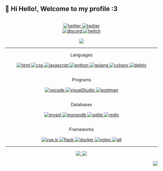 ## 👋 Hi Hello!, Welcome to my profile :3
<p align="center">
  </br>
  <a href="https://twitter.com/n2r1na">
    <img src="https://img.shields.io/badge/Twitter-@n2r1na-00acee?style=for-the-badge&logo=twitter" alt="twitter"/>
  </a>
  <a href="https://instagram.com/dukjin_03">
    <img src="https://img.shields.io/badge/Instagram-@dukjin__03-E4405F?style=for-the-badge&logo=instagram&logoColor=white" alt="twitter"/>
  </a>
  </br>
  <a href="https://discordapp.com/users/637921223312932895">
    <img src="https://img.shields.io/badge/Discord-ZEEE＃4444-7289DA?style=for-the-badge&logo=discord" alt="discord"/>
  </a>
  <a href="https://www.twitch.tv/ner1na">
    <img src="https://img.shields.io/badge/Twitch-ner1na-purple?style=for-the-badge&logo=twitch" alt="twitch"/>
  </a>
  </br>
  </br>
  <img src="https://lanyard-profile-readme.vercel.app/api/637921223312932895" />
</p>

---

<p align="center">
  Languages
  </br>
  </br>
  <a href="https://devdocs.io/html/">
    <img src="https://img.shields.io/badge/HTML-239120?style=for-the-badge&logo=html5&logoColor=white" alt="html"/>
  </a>
  <a href="https://devdocs.io/css/">
    <img src="https://img.shields.io/badge/CSS-239120?&style=for-the-badge&logo=css3&logoColor=white" alt="css"/>
  </a>
  <a href="https://www.javascript.com/">
    <img src="https://img.shields.io/badge/Javascript-F7DF1E?style=for-the-badge&logo=Javascript&logoColor=black" alt="javascript"/>
  </a>
  <a href="http://python.org/">
    <img src="https://img.shields.io/badge/Python-3776AB?style=for-the-badge&logo=python&logoColor=white" alt="python"/>
  </a>
  <a href="https://golang.org/">
    <img src="https://img.shields.io/badge/Go-00ADD8?style=for-the-badge&logo=go&logoColor=white" alt="golang"/>
  </a>
  <a href="https://docs.microsoft.com/ko-kr/dotnet/csharp/">
    <img src="https://img.shields.io/badge/C%23-239120?style=for-the-badge&logo=c-sharp&logoColor=white" alt="csharp"/>
  </a>
  <a href="https://www.embarcadero.com/products/delphi">
    <img src="https://img.shields.io/badge/Delphi-B22222?style=for-the-badge&logo=delphi&logoColor=white" alt="delphi"/>
  </a>
</p>

<p align="center">
  </br>
  Programs
  </br>
  </br>
  <a href="https://code.visualstudio.com">
    <img src="https://img.shields.io/badge/Visual%20Studio%20Code-007ACC?style=for-the-badge&logo=Visual-Studio-Code&logoColor=white" alt="vscode"/>
  </a>
  <a href="https://visualstudio.com">
    <img src="https://img.shields.io/badge/Visual_Studio_2019-5C2D91?style=for-the-badge&logo=visual%20studio&logoColor=white" alt="visualStudio"/>
  </a>
  <a href="https://www.postman.com">
    <img src="https://img.shields.io/badge/Postman-FF6C37?style=for-the-badge&logo=Postman&logoColor=white" alt="postman"/>
  </a>
</p>

<p align="center">
  </br>
  Databases
  </br>
  </br>
  <a href="https://www.mysql.com/">
    <img src="https://img.shields.io/badge/MariaDB-003545?style=for-the-badge&logo=mariadb&logoColor=white" alt="mysql"/>
  </a>
  <a href="https://www.mongodb.com/">
    <img src="https://img.shields.io/badge/MongoDB-4EA94B?style=for-the-badge&logo=mongodb&logoColor=white" alt="mongodb"/>
  </a>
  <a href="https://www.sqlite.org/">
    <img src="https://img.shields.io/badge/SQLite-07405E?style=for-the-badge&logo=sqlite&logoColor=white" alt="sqlite"/>
  </a>
  <a href="https://redis.io/">
    <img src="https://img.shields.io/badge/redis-CC0000.svg?&style=for-the-badge&logo=redis&logoColor=white" alt="redis"/>
  </a>
</p>


<p align="center">
  </br>
  Frameworks
  </br>
  </br>
  <a href="https://vuejs.org/">
    <img src="https://img.shields.io/badge/Vue.js-35495E?style=for-the-badge&logo=vue.js&logoColor=4FC08D" alt="vue.js"/>
  </a>
  <a href="https://flask.palletsprojects.com/en/1.1.x/">
    <img src="https://img.shields.io/badge/Flask-000000?style=for-the-badge&logo=flask&logoColor=white" alt="flask"/>
  </a>
  <a href="https://www.docker.com/">
    <img src="https://img.shields.io/badge/Docker-2CA5E0?style=for-the-badge&logo=docker&logoColor=white" alt="docker"/>
  </a>
  <a href="https://www.nginx.com/">
    <img src="https://img.shields.io/badge/Nginx-009639?style=for-the-badge&logo=nginx&logoColor=white" alt="nginx"/>
  </a>
  <a href="https://git-scm.com/">
    <img src="https://img.shields.io/badge/Git-F05032?style=for-the-badge&logo=git&logoColor=white" alt="git"/>
  </a>
</p>

---

<p align="center">
  <a href="https://github-profile-summary-cards.vercel.app">
    <img src="https://github-profile-summary-cards.vercel.app/api/cards/profile-details?username=zeee2&theme=solarized_dark">
  </a>
  <a href="https://github.com/Platane/snk">
    <img src="https://cdn.statically.io/gh/ZEEEActions/README/main/snk.svg"/>
  </a>
</p>

<p align="right">

<a href="https://hits.seeyoufarm.com">
  <img src="https://hits.seeyoufarm.com/api/count/incr/badge.svg?url=https%3A%2F%2Fgithub.com%2FNerina1241&count_bg=%235CCBB2&title_bg=%23555555&icon=&icon_color=%23E7E7E7&title=hits&edge_flat=true" />
</a>

</p>
